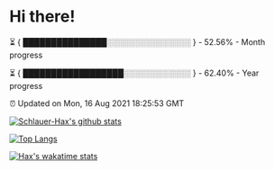 # Hi there!

⏳ { ███████████████░░░░░░░░░░░░░░░ } - 52.56% - Month progress

⏳ { ██████████████████░░░░░░░░░░░░ } - 62.40% - Year progress

⏰ Updated on Mon, 16 Aug 2021 18:25:53 GMT


[![Schlauer-Hax's github stats](https://github-readme-stats.vercel.app/api?username=Schlauer-Hax&show_icons=true&theme=dark&count_private=true)](https://github.com/Schlauer-Hax)


[![Top Langs](https://github-readme-stats.vercel.app/api/top-langs/?username=Schlauer-Hax&layout=compact&theme=dark)](https://github.com/Schlauer-Hax?tab=repositories)


[![Hax's wakatime stats](https://github-readme-stats.vercel.app/api/wakatime?username=Hax&theme=dark)](https://wakatime.com/@Hax)

